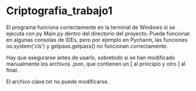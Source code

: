 # Criptografia_trabajo1

El programa funciona correctamente en la terminal de Windows si se ejecuta 
con py Main.py dentro del directorio del proyecto. Puede funcionar en
algunas consolas de IDEs, pero por ejemplo en Pycharm, las funciones
os.system('cls') y getpass.getpass() no funcionan correctamente.

Hay que asegurarse antes de usarlo, sobretodo si se han modificado manualmente 
los archivos .json, que contienen un [ al principio y otro ] al final.

El archivo clave.txt no puede modificarse.